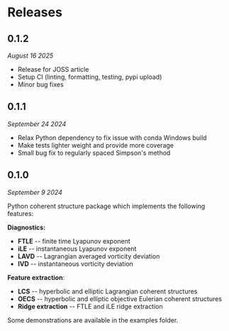 # Releases

## 0.1.2
*August 16 2025*

* Release for JOSS article
* Setup CI (linting, formatting, testing, pypi upload)
* Minor bug fixes

## 0.1.1
*September 24 2024*

* Relax Python dependency to fix issue with conda Windows build
* Make tests lighter weight and provide more coverage
* Small bug fix to regularly spaced Simpson's method

## 0.1.0
*September 9 2024*

Python coherent structure package which implements the following features:

**Diagnostics:**

* **FTLE** -- finite time Lyapunov exponent
* **iLE** -- instantaneous Lyapunov exponent
* **LAVD** -- Lagrangian averaged vorticity deviation
* **IVD** -- instantaneous vorticity deviation

**Feature extraction**:

* **LCS** -- hyperbolic and elliptic Lagrangian coherent structures
* **OECS** -- hyperbolic and elliptic objective Eulerian coherent structures
* **Ridge extraction** -- FTLE and iLE ridge extraction

Some demonstrations are available in the examples folder.
